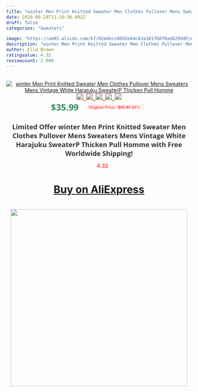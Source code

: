```yaml
---
title: "winter Men Print Knitted Sweater Men Clothes Pullover Mens Sweaters Mens Vintage White Harajuku SweaterP Thicken Pull Homme"
date: 2020-09-28T11:10:36.892Z
draft: false
categories: "Sweaters"

image: "https://ae01.alicdn.com/kf/H2edecc0892e64c83a101f60f0ad8299dP/winter-Men-Print-Knitted-Sweater-Men-Clothes-Pullover-Mens-Sweaters-Mens-Vintage-White-Harajuku-SweaterP-Thicken.jpg"
description: "winter Men Print Knitted Sweater Men Clothes Pullover Mens Sweaters Mens Vintage White Harajuku SweaterP Thicken Pull Homme"
author: Ella Brown
ratingvalue: 4.32
reviewcount: 2.000
---
```

<br>
<div style="text-align: center;">
<a href="https://s.click.aliexpress.com/e/_9wnNpF" target="_blank" rel="nofollow noopener noreferrer"><img alt="winter Men Print Knitted Sweater Men Clothes Pullover Mens Sweaters Mens Vintage White Harajuku SweaterP Thicken Pull Homme" class="magnifier-image" src="https://ae01.alicdn.com/kf/H2edecc0892e64c83a101f60f0ad8299dP/winter-Men-Print-Knitted-Sweater-Men-Clothes-Pullover-Mens-Sweaters-Mens-Vintage-White-Harajuku-SweaterP-Thicken.jpg_640x640.jpg">
<br>
<img style="border:1px solid salmon" src="https://ae01.alicdn.com/kf/H2edecc0892e64c83a101f60f0ad8299dP/winter-Men-Print-Knitted-Sweater-Men-Clothes-Pullover-Mens-Sweaters-Mens-Vintage-White-Harajuku-SweaterP-Thicken.jpg_120x120.jpg">&nbsp;&nbsp;<img style="border:1px solid salmon" src="https://ae01.alicdn.com/kf/Hb3e9432bdb5444d39bb0bc021618a2253/winter-Men-Print-Knitted-Sweater-Men-Clothes-Pullover-Mens-Sweaters-Mens-Vintage-White-Harajuku-SweaterP-Thicken.jpg_120x120.jpg">&nbsp;&nbsp;<img style="border:1px solid salmon" src="https://ae01.alicdn.com/kf/H234e9da1f3074fd89c5a9717a5d533c8p/winter-Men-Print-Knitted-Sweater-Men-Clothes-Pullover-Mens-Sweaters-Mens-Vintage-White-Harajuku-SweaterP-Thicken.jpg_120x120.jpg">&nbsp;&nbsp;<img style="border:1px solid salmon" src="https://ae01.alicdn.com/kf/Hff8f63da4e7348e39f8f5f113abc1e9bN/winter-Men-Print-Knitted-Sweater-Men-Clothes-Pullover-Mens-Sweaters-Mens-Vintage-White-Harajuku-SweaterP-Thicken.jpg_120x120.jpg">&nbsp;&nbsp;<img style="border:1px solid salmon" src="https://ae01.alicdn.com/kf/Hd50d2005a1d048be821f28ac15839ecb2/winter-Men-Print-Knitted-Sweater-Men-Clothes-Pullover-Mens-Sweaters-Mens-Vintage-White-Harajuku-SweaterP-Thicken.jpg_120x120.jpg"></a></div><br0>
<div style="text-align: center;"><span style="background-color: white; border: 0px; box-sizing: border-box; color: seagreen; display: inline-block; font-family: &quot;open sans&quot; , &quot;arial&quot; , &quot;helvetica&quot; , sans-serif , &quot;heiti&quot;; font-size: 24px; font-stretch: inherit; font-weight: 700; line-height: inherit; margin: 0px 10px 0px 0px; padding: 0px; vertical-align: middle;">$35.99 </span>
<span style="background: rgb(255 , 241 , 241); border-radius: 3px; border: 0px; box-sizing: border-box; color: #ff4747; display: inline-block; font-family: inherit; font-size: 12px; font-stretch: inherit; font-style: inherit; font-variant: inherit; font-weight: 600; line-height: inherit; margin: 0px; padding: 2px 5px; transform: scale(0.9); vertical-align: middle;">Original Price : <b style="text-decoration: line-through;">$51.41 </b> 30%&nbsp;&nbsp;</span></div>
<h1 style="color: #333333; display: inline-block; font-family: &quot;open sans&quot; , &quot;arial&quot; , &quot;helvetica&quot; , sans-serif , &quot;heiti&quot;; font-size: 18px; font-stretch: inherit; font-weight: 700; text-align: center;">Limited Offer winter Men Print Knitted Sweater Men Clothes Pullover Mens Sweaters Mens Vintage White Harajuku SweaterP Thicken Pull Homme with Free Worldwide Shipping!</h1>
<div style="color: #ff4747; text-align: center;">
<img src="https://4.bp.blogspot.com/-M0ZcTcb-5uY/XleCXlxnR4I/AAAAAAAAAEc/OrjgMkXV1oMQFaCRZj5HQwOCBcu3w1FegCPcBGAYYCw/s1600/star.png" style="height: 15px;">&nbsp;<b>4.32</b></div>
<div class="button_cont" align="center"><a class="buynow_a" href="https://s.click.aliexpress.com/e/_9wnNpF" target="_blank" rel="nofollow noopener noreferrer"><H1>Buy on AliExpress</H1></a></div><br>
<div class="separator" style="clear: both; text-align: center;">
<img src="https://lh3.googleusercontent.com/-pTy5HemUv9M/XlePHvY0dAI/AAAAAAAAAE4/0nX5iRUoIWY8eMW9Dpxeirr157OZliDIgCLcBGAsYHQ/s1600/badge.gif" width="480">
</div>
